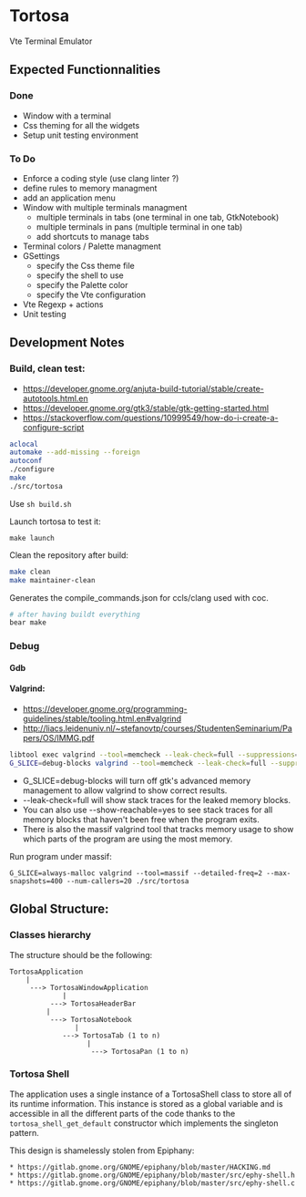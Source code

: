 # Tortosa

Vte Terminal Emulator

## Expected Functionnalities

### Done
* Window with a terminal
* Css theming for all the widgets
* Setup unit testing environment

### To Do
* Enforce a coding style (use clang linter ?)
* define rules to memory managment
* add an application menu
* Window with multiple terminals managment
  - multiple terminals in tabs (one terminal in one tab, GtkNotebook)
  - multiple terminals in pans (multiple terminal in one tab)
  - add shortcuts to manage tabs
* Terminal colors / Palette managment
* GSettings
  - specify the Css theme file
  - specify the shell to use
  - specify the Palette color
  - specify the Vte configuration
* Vte Regexp + actions
* Unit testing

## Development Notes

### Build, clean test:

* https://developer.gnome.org/anjuta-build-tutorial/stable/create-autotools.html.en
* https://developer.gnome.org/gtk3/stable/gtk-getting-started.html
* https://stackoverflow.com/questions/10999549/how-do-i-create-a-configure-script

```bash
aclocal
automake --add-missing --foreign
autoconf
./configure
make
./src/tortosa
```
Use `sh build.sh`

Launch tortosa to test it:

```
make launch
```

Clean the repository after build:

```bash
make clean
make maintainer-clean
```

Generates the compile_commands.json for ccls/clang used with coc.

```bash
# after having buildt everything
bear make
```

### Debug

#### Gdb

#### Valgrind:

* https://developer.gnome.org/programming-guidelines/stable/tooling.html.en#valgrind
* http://liacs.leidenuniv.nl/~stefanovtp/courses/StudentenSeminarium/Papers/OS/IMMG.pdf

```bash
libtool exec valgrind --tool=memcheck --leak-check=full --suppressions=./gtk.supp ./src/tortosa
G_SLICE=debug-blocks valgrind --tool=memcheck --leak-check=full --suppressions=./gtk.supp ./src/tortos
```

* G_SLICE=debug-blocks will turn off gtk's advanced memory management to allow valgrind to show correct results.
* --leak-check=full will show stack traces for the leaked memory blocks.
* You can also use --show-reachable=yes to see stack traces for all memory blocks that haven't been free when the program exits.
* There is also the massif valgrind tool that tracks memory usage to show which parts of the program are using the most memory.

Run program under massif:

```
G_SLICE=always-malloc valgrind --tool=massif --detailed-freq=2 --max-snapshots=400 --num-callers=20 ./src/tortosa
```

## Global Structure:

### Classes hierarchy

The structure should be the following:

```
TortosaApplication
    |
     ---> TortosaWindowApplication
             |
	      ---> TortosaHeaderBar
	     |
	      ---> TortosaNotebook
	      		|
			 ---> TortosaTab (1 to n)
			       |
			        ---> TortosaPan (1 to n)
```

### Tortosa Shell

The application uses a single instance of a TortosaShell class to store all of its runtime information. This
 instance is stored as a global variable and is accessible in all the different parts of the code thanks to the
 `tortosa_shell_get_default` constructor which implements the singleton pattern.

This design is shamelessly stolen from Epiphany:

    * https://gitlab.gnome.org/GNOME/epiphany/blob/master/HACKING.md
    * https://gitlab.gnome.org/GNOME/epiphany/blob/master/src/ephy-shell.h
    * https://gitlab.gnome.org/GNOME/epiphany/blob/master/src/ephy-shell.c


